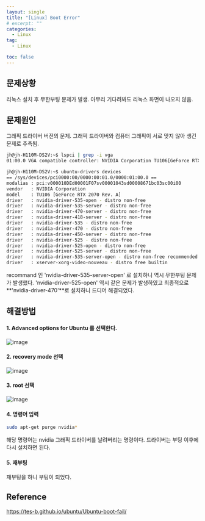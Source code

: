 ```yaml
---
layout: single
title: "[Linux] Boot Error"
# excerpt: ""
categories:
  - Linux
tag:
  - Linux

toc: false
---
```


## 문제상황
리눅스 설치 후 무한부팅 문제가 발생. 아무리 기다려봐도 리눅스 화면이 나오지 않음.

## 문제원인
그래픽 드라이버 버전의 문제. 그래픽 드라이버와 컴퓨터 그래픽이 서로 맞지 않아 생긴 문제로 추측됨.

```bash
jh@jh-H110M-DS2V:~$ lspci | grep -i vga
01:00.0 VGA compatible controller: NVIDIA Corporation TU106[GeForce RTX 2070 Rev. A] (rev a1)
```

```bash
jh@jh-H110M-DS2V:~$ ubuntu-drivers devices
== /sys/devices/pci0000:00/0000:00:01.0/0000:01:00.0 ==
modalias : pci:v000010DEd00001F07sv00001043sd00008671bc03sc00i00
vendor   : NVIDIA Corporation
model    : TU106 [GeForce RTX 2070 Rev. A]
driver   : nvidia-driver-535-open - distro non-free
driver   : nvidia-driver-535-server - distro non-free
driver   : nvidia-driver-470-server - distro non-free
driver   : nvidia-driver-418-server - distro non-free
driver   : nvidia-driver-535 - distro non-free
driver   : nvidia-driver-470 - distro non-free
driver   : nvidia-driver-450-server - distro non-free
driver   : nvidia-driver-525 - distro non-free
driver   : nvidia-driver-525-open - distro non-free
driver   : nvidia-driver-525-server - distro non-free
driver   : nvidia-driver-535-server-open - distro non-free recommended
driver   : xserver-xorg-video-nouveau - distro free builtin
```

recommand 인 'nvidia-driver-535-server-open' 로 설치하니 역시 무한부팅 문제가 발생했다. 'nvidia-driver-525-open' 역시 같은 문제가 발생하였고 최종적으로 **'nvidia-driver-470'**로 설치하니 드디어 해결되었다.


## 해결방법
#### 1. **Advanced options for Ubuntu 를 선택한다.**

![image](https://github.com/Juunghyeon/test/assets/78840944/36211bac-1340-4e40-8f5a-c17091a728b1)

 #### 2. **recovery mode 선택**

![image](https://github.com/Juunghyeon/test/assets/78840944/42e82278-3897-4c75-b3c1-ab2a1c621188)

#### 3. **root 선택**

![image](https://github.com/Juunghyeon/test/assets/78840944/c412cf00-ee99-4c97-a266-009145819622)

#### 4. **명령어 입력**

```bash
sudo apt-get purge nvidia*
```

해당 명령어는 nvidia 그래픽 드라이버를 날려버리는 명령이다.
드라이버는 부팅 이후에 다시 설치하면 된다.

#### 5. **재부팅**

재부팅을 하니 부팅이 되었다.

## Reference
<https://tes-b.github.io/ubuntu/Ubuntu-boot-fail/>